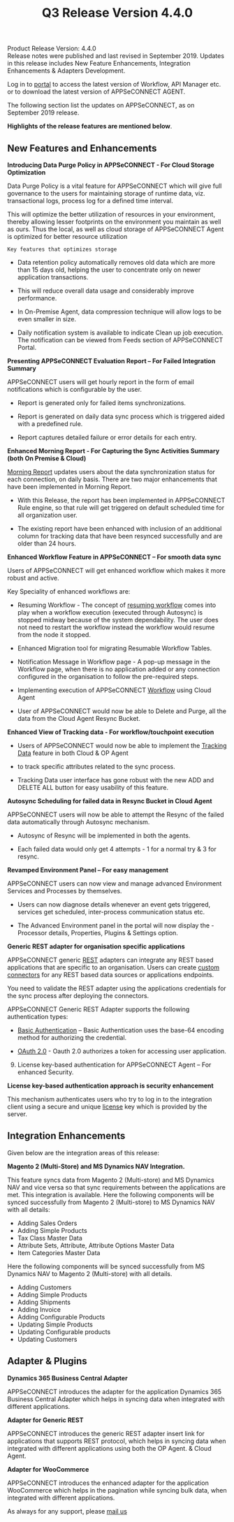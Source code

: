 ﻿---
title: "Q3 Release Version 4.4.0"
toc: true
tag: developers
category: "release-notes"
redirect_from: 
     - /release-notes/2019-Q3/support@appseconnect.com
menus: 
    2019Release:
        title: "Q3 V 4.4.0"
        weight: 2
        icon: fa fa-wpexplorer
        identifier: 2019Q3Release
---
Product Release Version: 4.4.0   
Release notes were published and last revised in September 2019. 
Updates in this release includes New Feature Enhancements, Integration Enhancements
& Adapters Development. 

Log in to [portal](https://portal.appseconnect.com/Account/Login?ReturnUrl=%2f#!) to access the latest version of Workflow, 
API Manager etc. or to download the latest version of APPSeCONNECT AGENT.
    
The following section list the updates on APPSeCONNECT, as on September 2019 release.  

**Highlights of the release features are mentioned below**.

## New Features and Enhancements

**Introducing Data Purge Policy in APPSeCONNECT - For Cloud Storage Optimization**  

Data Purge Policy is a vital feature for APPSeCONNECT which will give full 
governance to the users for maintaining storage of runtime data, 
viz. transactional logs, process log for a defined time interval. 

This will optimize the better utilization of resources in your environment,
thereby allowing lesser footprints on the environment you maintain as well as ours. Thus the local, as well as cloud storage of APPSeCONNECT Agent is optimized for better resource utilization

`Key features that optimizes storage`

- Data retention policy automatically removes old data which are more than 15 days old, helping the user to concentrate only on newer application transactions. 

- This will reduce overall data usage and considerably improve performance.

- In On-Premise Agent, data compression technique will allow logs to be even smaller in size. 

- Daily notification system is available to indicate Clean up job execution. The notification can be viewed from Feeds section of APPSeCONNECT Portal.

**Presenting APPSeCONNECT Evaluation Report – For Failed Integration Summary**

APPSeCONNECT users will get hourly report in the form of email notifications 
which is configurable by the user.  

- Report is generated only for failed items synchronizations. 

- Report is generated on daily data sync process which is triggered aided with a predefined rule. 

- Report captures detailed failure or error details for each entry.

**Enhanced Morning Report - For Capturing the Sync Activities Summary (both On Premise & Cloud)**

[Morning Report](https://docs.appseconnect.com/rule/default-rule-for-morning-report/) updates users about the data synchronization status for each connection, on daily basis. There are two major enhancements that have been implemented in Morning Report.

- With this Release, the report has been implemented in APPSeCONNECT Rule engine, so that rule will get triggered on default scheduled time for all organization user.

- The existing report have been enhanced with inclusion of an additional column for tracking data that have been resynced successfully and are older than 24 hours.

**Enhanced Workflow Feature in APPSeCONNECT – For smooth data sync**

Users of APPSeCONNECT will get enhanced workflow which makes it more robust
and active.

Key Speciality of enhanced workflows are:

- Resuming Workflow - The concept of [resuming workflow](https://docs.appseconnect.com/resuming%20workflows/resuming-workflows/) comes into play when a workflow execution (executed through Autosync) is stopped midway because of the system dependability. The user does not need to restart the workflow instead the workflow would resume from the node it stopped.

- Enhanced Migration tool for migrating Resumable Workflow Tables.

- Notification Message in Workflow page - A pop-up message in the Workflow page, when there is no application added or any connection configured in the organisation to follow the pre-required steps.

- Implementing execution of APPSeCONNECT [Workflow]() using Cloud Agent

- User of APPSeCONNECT would now be able to Delete and Purge, all the data from the Cloud Agent Resync Bucket.

**Enhanced View of Tracking data - For workflow/touchpoint execution**

- Users of APPSeCONNECT would now be able to implement the [Tracking Data]() feature in both Cloud & OP Agent
-  to track specific attributes related to the sync process.   

- Tracking Data user interface has gone robust with the new ADD and DELETE ALL button for easy usability of this feature.

**Autosync Scheduling for failed data in Resync Bucket in Cloud Agent**  

APPSeCONNECT users will now be able to attempt the Resync of the failed data 
automatically through Autosync mechanism.

- Autosync of Resync will be implemented in both the agents. 

- Each failed data would only get 4 attempts - 1 for a normal try & 3 for resync.

**Revamped Environment Panel – For easy management**

APPSeCONNECT users can now view and manage advanced Environment Services and Processes by themselves.

- Users can now diagnose details whenever an event gets triggered, services get scheduled, inter-process communication status etc.

- The Advanced Environment panel in the portal will now display the - Processor details, Properties, Plugins & Settings option.

**Generic REST adapter  for organisation specific applications**   

APPSeCONNECT generic [REST](/connectors/Overview-of-GenericRest-Adapters/) adapters can integrate any REST based applications 
that are specific to an organisation. Users can create [custom connectors]()
for any REST based data sources or applications endpoints. 

You need to validate the REST adapter using the applications credentials 
for the sync process after deploying the connectors.

APPSeCONNECT Generic REST Adapter supports the following authentication types:

- [Basic Authentication](/connectors/BasicAuthentication/) – Basic Authentication uses the base-64 encoding method for authorizing the credential.

- [OAuth 2.0](/connectors/OAuth2.0/) - Oauth 2.0 authorizes a token for accessing user application.

9.    License key-based authentication for APPSeCONNECT Agent – For enhanced Security.

**License key-based authentication approach is security enhancement**  

This mechanism authenticates users who try to log in to the integration 
client using a secure and unique [license](/license%20management/license-management/) key which is provided by the server.  

## Integration Enhancements

Given below are the integration areas of this release:

**Magento 2 (Multi-Store) and MS Dynamics NAV Integration.**

This feature syncs data from Magento 2 (Multi-store) and MS Dynamics NAV and vice versa so that sync requirements between the applications are met. This integration is available.
Here the following components will be synced successfully from Magento 2 (Multi-store) to MS Dynamics NAV with all details:

- Adding Sales Orders
- Adding Simple Products
- Tax Class Master Data
- Attribute Sets, Attribute, Attribute Options Master Data
- Item Categories Master Data

Here the following components will be synced successfully from 
MS Dynamics NAV to Magento 2 (Multi-store) with all details.

- Adding Customers
- Adding Simple Products
- Adding Shipments
- Adding Invoice
- Adding Configurable Products
- Updating Simple Products
- Updating Configurable products
- Updating Customers

## Adapter & Plugins

**Dynamics 365 Business Central Adapter**

APPSeCONNECT introduces the adapter for the application Dynamics 365 Business Central Adapter which helps in syncing data when integrated with different applications.

**Adapter for Generic REST**

APPSeCONNECT introduces the generic REST adapter insert link for applications that supports REST protocol, which helps in syncing data when integrated with different applications using both the OP Agent. & Cloud Agent.

**Adapter for WooCommerce**

APPSeCONNECT introduces the enhanced adapter for the application WooCommerce 
which helps in the pagination while syncing bulk data, when integrated with 
different applications.

 As always for any support, please [mail us](support@appseconnect.com) 

